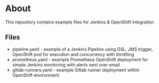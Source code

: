 # About

This repository contains example files for Jenkins & OpenShift integration

## Files

* pipeline.yaml - example of a Jenkins Pipeline using DSL, JMS trigger,
     OpenShift pod for execution and  concurrency with throttling
* prometheus.yaml - example Prometheus OpenShift deployment for simple Jenkins
     monitoring with alerts sent over email
* gitlab-runners.yaml - example Gitlab runner deployment within OpenShift environment
